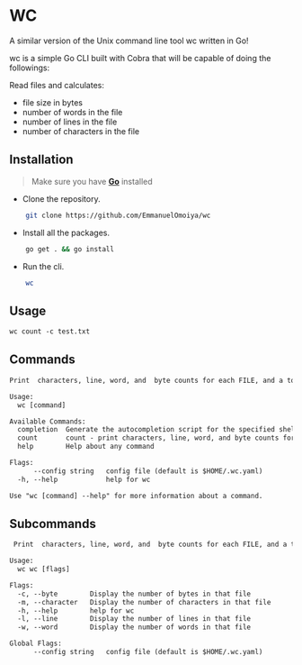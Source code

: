 # WC

A similar version of the Unix command line tool wc written in Go!

wc is a simple Go CLI built with Cobra that will be capable of doing the followings:

Read files and calculates:
- file size in bytes
- number of words in the file
- number of lines in the file
- number of characters in the file

## Installation

> Make sure you have **[Go](https://go.dev)** installed

- Clone the repository.
```bash
    git clone https://github.com/EmmanuelOmoiya/wc
```
- Install all the packages.
```bash
    go get . && go install
```

- Run the cli.
```bash
    wc
```

## Usage
```txt
wc count -c test.txt
```

## Commands

```txt
Print  characters, line, word, and  byte counts for each FILE, and a total line if more than one FILE is specified.  A word is a non-zero-length sequence of characters delimited by white space.

Usage:
  wc [command]

Available Commands:
  completion  Generate the autocompletion script for the specified shell
  count       count - print characters, line, word, and byte counts for each file
  help        Help about any command

Flags:
      --config string   config file (default is $HOME/.wc.yaml)
  -h, --help            help for wc

Use "wc [command] --help" for more information about a command.
```

## Subcommands

```txt
 Print  characters, line, word, and  byte counts for each FILE, and a total line if more than one FILE is specified.  A word is a non-zero-length sequence of characters delimited by white space.

Usage:
  wc wc [flags]

Flags:
  -c, --byte        Display the number of bytes in that file
  -m, --character   Display the number of characters in that file
  -h, --help        help for wc
  -l, --line        Display the number of lines in that file
  -w, --word        Display the number of words in that file

Global Flags:
      --config string   config file (default is $HOME/.wc.yaml)
```
